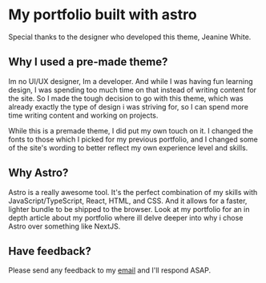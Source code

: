 # My portfolio built with astro

Special thanks to the designer who developed this theme, Jeanine White. 

## Why I used a pre-made theme?

Im no UI/UX designer, Im a developer. And while I was having fun learning design, I was spending too much time on that instead of writing content for the site. So I made the tough decision to go with this theme, which was already exactly the type of design i was striving for, so I can spend more time writing content and working on projects. 

While this is a premade theme, I did put my own touch on it. I changed the fonts to those which I picked for my previous portfolio, and I changed some of the site's wording to better reflect my own experience level and skills.

## Why Astro?

Astro is a really awesome tool. It's the perfect combination of my skills with JavaScript/TypeScript, React, HTML, and CSS. And it allows for a faster, lighter bundle to be shipped to the browser. Look at my portfolio for an in depth article about my portfolio where ill delve deeper into why i chose Astro over something like NextJS.
 
 ## Have feedback?

Please send any feedback to my [email](dhuson@davidhuson.dev) and I'll respond ASAP.
